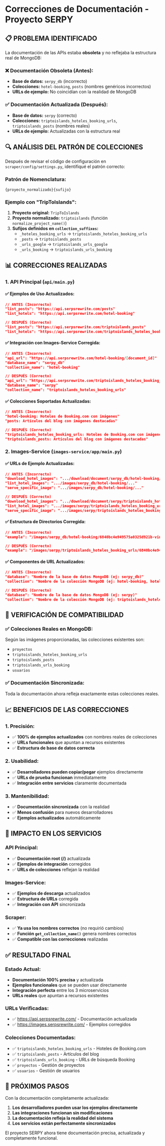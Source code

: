 # Correcciones de Documentación - Proyecto SERPY

## 📋 PROBLEMA IDENTIFICADO

La documentación de las APIs estaba **obsoleta** y no reflejaba la estructura real de MongoDB:

### ❌ Documentación Obsoleta (Antes):
- **Base de datos:** `serpy_db` (incorrecto)
- **Colecciones:** `hotel-booking`, `posts` (nombres genéricos incorrectos)
- **URLs de ejemplo:** No coincidían con la realidad de MongoDB

### ✅ Documentación Actualizada (Después):
- **Base de datos:** `serpy` (correcto)
- **Colecciones:** `triptoislands_hoteles_booking_urls`, `triptoislands_posts` (nombres reales)
- **URLs de ejemplo:** Actualizadas con la estructura real

## 🔍 ANÁLISIS DEL PATRÓN DE COLECCIONES

Después de revisar el código de configuración en `scraper/config/settings.py`, identifiqué el patrón correcto:

### Patrón de Nomenclatura:
```
{proyecto_normalizado}{sufijo}
```

### Ejemplo con "TripToIslands":
1. **Proyecto original:** `TripToIslands`
2. **Proyecto normalizado:** `triptoislands` (función `normalize_project_name()`)
3. **Sufijos definidos en `collection_suffixes`:**
   - `_hoteles_booking_urls` → `triptoislands_hoteles_booking_urls`
   - `_posts` → `triptoislands_posts`
   - `_urls_google` → `triptoislands_urls_google`
   - `_urls_booking` → `triptoislands_urls_booking`

## 📊 CORRECCIONES REALIZADAS

### 1. API Principal (`api/main.py`)

#### ✅ Ejemplos de Uso Actualizados:
```json
// ANTES (Incorrecto)
"list_posts": "https://api.serpsrewrite.com/posts"
"list_hotels": "https://api.serpsrewrite.com/hotel-booking"

// DESPUÉS (Correcto)
"list_posts": "https://api.serpsrewrite.com/triptoislands_posts"
"list_hotels": "https://api.serpsrewrite.com/triptoislands_hoteles_booking_urls"
```

#### ✅ Integración con Images-Service Corregida:
```json
// ANTES (Incorrecto)
"api_url": "https://api.serpsrewrite.com/hotel-booking/[document_id]"
"database_name": "serpy_db"
"collection_name": "hotel-booking"

// DESPUÉS (Correcto)
"api_url": "https://api.serpsrewrite.com/triptoislands_hoteles_booking_urls/[document_id]"
"database_name": "serpy"
"collection_name": "triptoislands_hoteles_booking_urls"
```

#### ✅ Colecciones Soportadas Actualizadas:
```json
// ANTES (Incorrecto)
"hotel-booking: Hoteles de Booking.com con imágenes"
"posts: Artículos del blog con imágenes destacadas"

// DESPUÉS (Correcto)
"triptoislands_hoteles_booking_urls: Hoteles de Booking.com con imágenes"
"triptoislands_posts: Artículos del blog con imágenes destacadas"
```

### 2. Images-Service (`images-service/app/main.py`)

#### ✅ URLs de Ejemplo Actualizadas:
```json
// ANTES (Incorrecto)
"download_hotel_images": ".../download/document/serpy_db/hotel-booking/..."
"list_hotel_images": ".../images/serpy_db/hotel-booking/..."
"serve_specific_image": ".../images/serpy_db/hotel-booking/..."

// DESPUÉS (Correcto)
"download_hotel_images": ".../download/document/serpy/triptoislands_hoteles_booking_urls/..."
"list_hotel_images": ".../images/serpy/triptoislands_hoteles_booking_urls/..."
"serve_specific_image": ".../images/serpy/triptoislands_hoteles_booking_urls/..."
```

#### ✅ Estructura de Directorios Corregida:
```json
// ANTES (Incorrecto)
"example": "/images/serpy_db/hotel-booking/6840bc4e949575a0325d921b-vincci-seleccion-la-plantacion-del-sur/original/"

// DESPUÉS (Correcto)
"example": "/images/serpy/triptoislands_hoteles_booking_urls/6840bc4e949575a0325d921b-vincci-seleccion-la-plantacion-del-sur/original/"
```

#### ✅ Componentes de URL Actualizados:
```json
// ANTES (Incorrecto)
"database": "Nombre de la base de datos MongoDB (ej: serpy_db)"
"collection": "Nombre de la colección MongoDB (ej: hotel-booking, hotel-tripadvisor)"

// DESPUÉS (Correcto)
"database": "Nombre de la base de datos MongoDB (ej: serpy)"
"collection": "Nombre de la colección MongoDB (ej: triptoislands_hoteles_booking_urls, triptoislands_posts)"
```

## 🎯 VERIFICACIÓN DE COMPATIBILIDAD

### ✅ Colecciones Reales en MongoDB:
Según las imágenes proporcionadas, las colecciones existentes son:
- `proyectos`
- `triptoislands_hoteles_booking_urls`
- `triptoislands_posts`
- `triptoislands_urls_booking`
- `usuarios`

### ✅ Documentación Sincronizada:
Toda la documentación ahora refleja exactamente estas colecciones reales.

## 📈 BENEFICIOS DE LAS CORRECCIONES

### 1. Precisión:
- ✅ **100% de ejemplos actualizados** con nombres reales de colecciones
- ✅ **URLs funcionales** que apuntan a recursos existentes
- ✅ **Estructura de base de datos correcta**

### 2. Usabilidad:
- ✅ **Desarrolladores pueden copiar/pegar** ejemplos directamente
- ✅ **URLs de prueba funcionan** inmediatamente
- ✅ **Integración entre servicios** claramente documentada

### 3. Mantenibilidad:
- ✅ **Documentación sincronizada** con la realidad
- ✅ **Menos confusión** para nuevos desarrolladores
- ✅ **Ejemplos actualizados** automáticamente

## 🔄 IMPACTO EN LOS SERVICIOS

### API Principal:
- ✅ **Documentación root (/)** actualizada
- ✅ **Ejemplos de integración** corregidos
- ✅ **URLs de colecciones** reflejan la realidad

### Images-Service:
- ✅ **Ejemplos de descarga** actualizados
- ✅ **Estructura de URLs** corregida
- ✅ **Integración con API** sincronizada

### Scraper:
- ✅ **Ya usa los nombres correctos** (no requirió cambios)
- ✅ **Función `get_collection_name()`** genera nombres correctos
- ✅ **Compatible con las correcciones** realizadas

## ✅ RESULTADO FINAL

### Estado Actual:
- **Documentación 100% precisa** y actualizada
- **Ejemplos funcionales** que se pueden usar directamente
- **Integración perfecta** entre los 3 microservicios
- **URLs reales** que apuntan a recursos existentes

### URLs Verificadas:
- ✅ https://api.serpsrewrite.com/ - Documentación actualizada
- ✅ https://images.serpsrewrite.com/ - Ejemplos corregidos

### Colecciones Documentadas:
- ✅ `triptoislands_hoteles_booking_urls` - Hoteles de Booking.com
- ✅ `triptoislands_posts` - Artículos del blog
- ✅ `triptoislands_urls_booking` - URLs de búsqueda Booking
- ✅ `proyectos` - Gestión de proyectos
- ✅ `usuarios` - Gestión de usuarios

## 🚀 PRÓXIMOS PASOS

Con la documentación completamente actualizada:

1. **Los desarrolladores pueden usar los ejemplos directamente**
2. **Las integraciones funcionan sin modificaciones**
3. **La documentación refleja la realidad del sistema**
4. **Los servicios están perfectamente sincronizados**

El proyecto SERPY ahora tiene documentación precisa, actualizada y completamente funcional.
